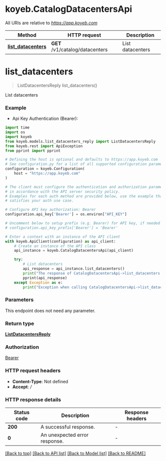 # koyeb.CatalogDatacentersApi

All URIs are relative to *https://app.koyeb.com*

Method | HTTP request | Description
------------- | ------------- | -------------
[**list_datacenters**](CatalogDatacentersApi.md#list_datacenters) | **GET** /v1/catalog/datacenters | List datacenters


# **list_datacenters**
> ListDatacentersReply list_datacenters()

List datacenters

### Example

* Api Key Authentication (Bearer):
```python
import time
import os
import koyeb
from koyeb.models.list_datacenters_reply import ListDatacentersReply
from koyeb.rest import ApiException
from pprint import pprint

# Defining the host is optional and defaults to https://app.koyeb.com
# See configuration.py for a list of all supported configuration parameters.
configuration = koyeb.Configuration(
    host = "https://app.koyeb.com"
)

# The client must configure the authentication and authorization parameters
# in accordance with the API server security policy.
# Examples for each auth method are provided below, use the example that
# satisfies your auth use case.

# Configure API key authorization: Bearer
configuration.api_key['Bearer'] = os.environ["API_KEY"]

# Uncomment below to setup prefix (e.g. Bearer) for API key, if needed
# configuration.api_key_prefix['Bearer'] = 'Bearer'

# Enter a context with an instance of the API client
with koyeb.ApiClient(configuration) as api_client:
    # Create an instance of the API class
    api_instance = koyeb.CatalogDatacentersApi(api_client)

    try:
        # List datacenters
        api_response = api_instance.list_datacenters()
        print("The response of CatalogDatacentersApi->list_datacenters:\n")
        pprint(api_response)
    except Exception as e:
        print("Exception when calling CatalogDatacentersApi->list_datacenters: %s\n" % e)
```



### Parameters
This endpoint does not need any parameter.

### Return type

[**ListDatacentersReply**](ListDatacentersReply.md)

### Authorization

[Bearer](../README.md#Bearer)

### HTTP request headers

 - **Content-Type**: Not defined
 - **Accept**: */*

### HTTP response details
| Status code | Description | Response headers |
|-------------|-------------|------------------|
**200** | A successful response. |  -  |
**0** | An unexpected error response. |  -  |

[[Back to top]](#) [[Back to API list]](../README.md#documentation-for-api-endpoints) [[Back to Model list]](../README.md#documentation-for-models) [[Back to README]](../README.md)


